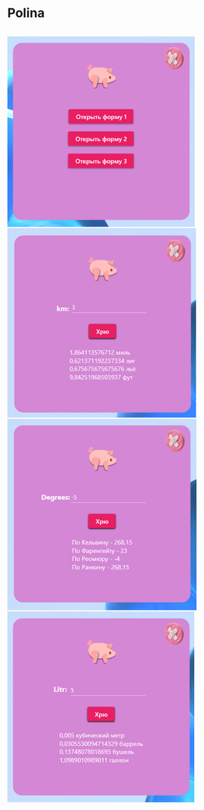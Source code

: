 <h1>Polina</h1>
<br>
<img src="img/p1.png">
<img src="img/p2.png">
<img src="img/p3.png">
<img src="img/p4.png">